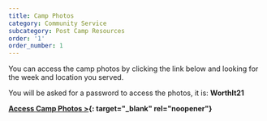 ```yaml
---
title: Camp Photos
category: Community Service
subcategory: Post Camp Resources
order: '1'
order_number: 1
---
```


You can access the camp photos by clicking the link below and looking for the week and location you served.

You will be asked for a password to access the photos, it is: **WorthIt21**

[**Access&nbsp;**](__notset__)**[Camp Photos &gt;](https://groupcares-my.sharepoint.com/:f:/g/personal/admin_groupcares_org/EuUzGpbKu8VDjANh6fDUO8sB_HOv7bcFSfvl67adYDhpWA){: target="_blank" rel="noopener"}**
